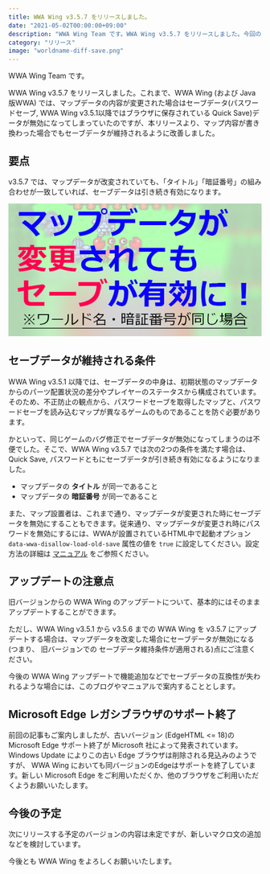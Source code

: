 ```yaml
---
title: WWA Wing v3.5.7 をリリースしました。
date: "2021-05-02T00:00:00+09:00"
description: "WWA Wing Team です。WWA Wing v3.5.7 をリリースしました。今回のリリースより、マップ内容が書き換わった場合でもセーブデータが維持されるようになります。"
category: "リリース"
image: "worldname-diff-save.png"
---
```


WWA Wing Team です。

WWA Wing v3.5.7 をリリースしました。これまで、WWA Wing (および Java版WWA) では、マップデータの内容が変更された場合はセーブデータ(パスワードセーブ, WWA Wing v3.5.1以降ではブラウザに保存されている Quick Save)データが無効になってしまっていたのですが、本リリースより、マップ内容が書き換わった場合でもセーブデータが維持されるように改善しました。

## 要点
 v3.5.7 では、マップデータが改変されていても、「タイトル」「暗証番号」の組み合わせが一致していれば、セーブデータは引き続き有効になります。

![aa](worldname-diff-save.png)

## セーブデータが維持される条件
WWA Wing v3.5.1 以降では、セーブデータの中身は、初期状態のマップデータからのパーツ配置状況の差分やプレイヤーのステータスから構成されています。そのため、不正防止の観点から、パスワードセーブを取得したマップと、パスワードセーブを読み込むマップが異なるゲームのものであることを防ぐ必要があります。

かといって、同じゲームのバグ修正でセーブデータが無効になってしまうのは不便でした。そこで、WWA Wing v3.5.7 では次の2つの条件を満たす場合は、Quick Save, パスワードともにセーブデータが引き続き有効になるようになりました。

- マップデータの **タイトル** が同一であること
- マップデータの **暗証番号** が同一であること

また、マップ設置者は、これまで通り、マップデータが変更された時にセーブデータを無効にすることもできます。従来通り、マップデータが変更され時にパスワードを無効にするには、WWAが設置されているHTML中で起動オプション `data-wwa-disallow-load-old-save` 属性の値を `true` に設定してください。設定方法の詳細は [マニュアル](https://wwawing.com/wing/manual.html) をご参照ください。

## アップデートの注意点
旧バージョンからの WWA Wing のアップデートについて、基本的にはそのままアップデートすることができます。

ただし、WWA Wing v3.5.1 から v3.5.6 までの WWA Wing を v3.5.7 にアップデートする場合は、マップデータを改変した場合にセーブデータが無効になる(つまり、
旧バージョンでの セーブデータ維持条件が適用される)点にご注意ください。

今後の WWA Wing アップデートで機能追加などでセーブデータの互換性が失われるような場合には、このブログやマニュアルで案内することとします。

## Microsoft Edge レガシブラウザのサポート終了
前回の記事もご案内しましたが、古いバージョン (EdgeHTML <= 18)の Microsoft Edge サポート終了が Microsoft 社によって発表されています。Windows Update によりこの古い Edge ブラウザは削除される見込みのようですが、 WWA Wing においても同バージョンのEdgeはサポートを終了しています。新しい Microsoft Edge をご利用いただくか、他のブラウザをご利用いただくようお願いいたします。

## 今後の予定

次にリリースする予定のバージョンの内容は未定ですが、新しいマクロ文の追加などを検討しています。

今後とも WWA Wing をよろしくお願いいたします。
